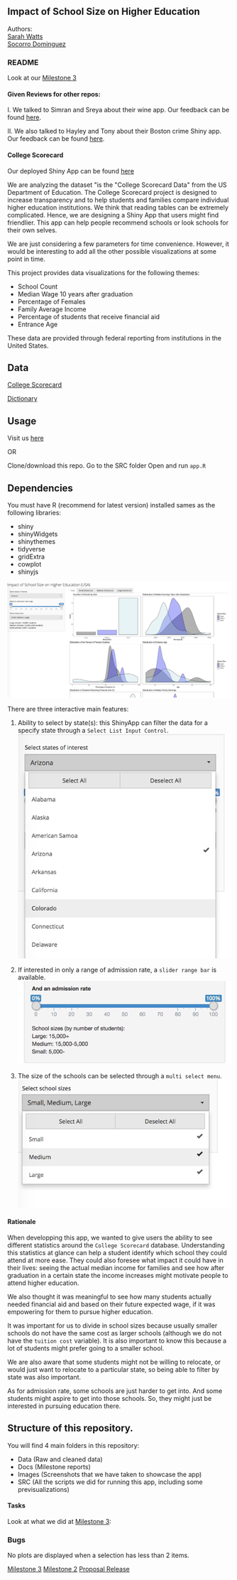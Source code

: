 ## Impact of School Size on Higher Education

Authors: <br>
[Sarah Watts](https://github.com/smwatts)   
[Socorro Dominguez](https://github.com/sedv8808)

### README

Look at our [Milestone 3](https://github.com/UBC-MDS/college_scorecard/blob/master/docs/03_milestone3.md)

#### Given Reviews for other repos:
I. We talked to Simran and Sreya about their wine app. 
Our feedback can be found [here](https://github.com/UBC-MDS/DSCI-532-wine-data/issues/14).

II. We also talked to Hayley and Tony about their Boston crime Shiny app.
Our feedback can be found [here](https://github.com/UBC-MDS/DSCI_532-boston-crime-rate/issues/27).

#### College Scorecard

Our deployed Shiny App can be found [here](https://sedv8808.shinyapps.io/College_scorecard/)

We are analyzing the dataset "is the "College Scorecard Data" from the US Department of Education. The College Scorecard project is designed to increase transparency and to help students and families compare individual higher education institutions. We think that reading tables can be extremely complicated. Hence, we are designing a Shiny App that users might find friendlier. This app can help people recommend schools or look schools for their own selves.

We are just considering a few parameters for time convenience. However, it would be interesting to add all the other possible visualizations at some point in time.

This project provides data visualizations for the following themes:
- School Count
- Median Wage 10 years after graduation
- Percentage of Females
- Family Average Income 
- Percentage of students that receive financial aid 
- Entrance Age

These data are provided through federal reporting from institutions in the United States.

## Data

[College Scorecard](https://github.ubc.ca/MDS-2018-19/DSCI_532_viz-2_students/tree/master/release/milestone1/data/scorecard)

[Dictionary](https://github.ubc.ca/MDS-2018-19/DSCI_532_viz-2_students/blob/master/release/milestone1/data/scorecard/dictionary.csv)

## Usage

Visit us [here](https://sedv8808.shinyapps.io/College_scorecard/)

OR 

Clone/download this repo.
Go to the SRC folder
Open and run `app.R`

## Dependencies
You must have R (recommend for latest version) installed sames as the following libraries:
- shiny
- shinyWidgets
- shinythemes 
- tidyverse
- gridExtra
- cowplot
- shinyjs


![](images/01_Total_graphs.png)

There are three interactive main features:

1. Ability to select by state(s): this ShinyApp can filter the data for a specify state through a `Select List Input Control`. <br>
![](images/07_select_state.png)

2. If interested in only a range of admission rate, a `slider range bar` is available. 
![](images/01a_slider.png)

3. The size of the schools can be selected through a `multi select menu`.
![](images/08_select_size.png)

#### Rationale

When developping this app, we wanted to give users the ability to see different statistics around the `College Scorecard` database. Understanding this statistics at glance can help a student identify which school they could attend at more ease. They could also foresee what impact it could have in their lives: seeing the actual median income for families and see how after graduation in a certain state the income increases might motivate people to attend higher education.

We also thought it was meaningful to see how many students actually needed financial aid and based on their future expected wage, if it was empowering for them to pursue higher education. 

It was important for us to divide in school sizes because usually smaller schools do not have the same cost as larger schools (although we do not have the `tuition cost` variable). It is also important to know this because a lot of students might prefer going to a smaller school.

We are also aware that some students might not be willing to relocate, or would just want to relocate to a particular state, so being able to filter by state was also important. 

As for admission rate, some schools are just harder to get into. And some students might aspire to get into those schools. So, they might just be interested in pursuing education there.

## Structure of this repository.
You will find 4 main folders in this repository: 
 - Data (Raw and cleaned data)
 - Docs (Milestone reports)
 - Images (Screenshots that we have taken to showcase the app)
 - SRC (All the scripts we did for running this app, including some previsualizations)


#### Tasks

Look at what we did at [Milestone 3](https://github.com/UBC-MDS/college_scorecard/blob/master/docs/03_milestone3.md):

### Bugs
No plots are displayed when a selection has less than 2 items.

[Milestone 3](https://github.com/UBC-MDS/college_scorecard/releases/tag/V3.0)
[Milestone 2](https://github.com/UBC-MDS/college_scorecard/releases/tag/V2.0)
[Proposal Release](https://github.com/UBC-MDS/college_scorecard/releases/tag/V1.0)
